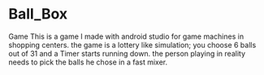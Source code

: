 # Ball_Box
Game
 This is a game I made with android studio for game machines in shopping centers.
 the game is a lottery like simulation;
 you choose 6 balls out of 31 and a Timer starts running down.
 the person playing in reality needs to pick the balls he chose in a fast mixer.
 
